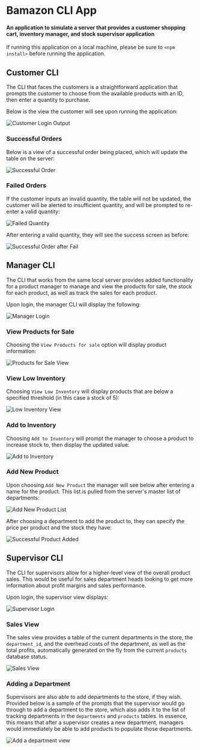 # Bamazon CLI App

#### An application to simulate a server that provides a customer shopping cart, inventory manager, and stock supervisor application

If running this application on a local machine, please be sure to
	`<npm install>`
before running the application.

## Customer CLI
The CLI that faces the customers is a straightforward application that prompts the customer to choose from the available products with an ID, then enter a quantity to purchase.

Below is the view the customer will see upon running the application:

![Customer Login Output](./images/01-Customer-Login-Output.png)

### Successful Orders
Below is a view of a successful order being placed, which will update the table on the server:

![Successful Order](./images/02-Successful-Order.png)

### Failed Orders
If the customer inputs an invalid quantity, the table will not be updated, the customer will be alerted to insufficient quantity, and will be prompted to re-enter a valid quantity:

![Failed Quantity](./images/03-Failed-Quantity.png)

After entering a valid quantity, they will see the success screen as before:

![Successful Order after Fail](./images/04-Successful-Order-After-Fail.png)

## Manager CLI
The CLI that works from the same local server provides added functionality for a product manager to manage and view the products for sale, the stock for each product, as well as track the sales for each product.

Upon login, the manager CLI will display the following:

![Manager Login](./images/05-Manager-Login.png)

### View Products for Sale
Choosing the `View Products for sale` option will display product information:

![Products for Sale View](./images/06-Product-For-Sale-View.png)

### View Low Inventory
Choosing `View Low Inventory` will display products that are below a specified threshold (in this case a stock of 5):

![Low Inventory View](./images/07-Low-Inventory-View.png)

### Add to Inventory
Choosing `Add to Inventory` will prompt the manager to choose a product to increase stock to, then display the updated value:

![Add to Inventory](./images/08-Add-To-Inventory.png)

### Add New Product
Upon choosing `Add New Product` the manager will see below after entering a name for the product.  This list is pulled from the server's master list of departments:

![Add New Product List](./images/09-Add-New-Product-List.png)

After choosing a department to add the product to, they can specify the price per product and the stock they have:

![Successful Product Added](./images/10-Successful-Product-Added.png)

## Supervisor CLI
The CLI for supervisors allow for a higher-level view of the overall product sales.  This would be useful for sales department heads looking to get more information about profit margins and sales performance.

Upon login, the supervisor view displays:

![Supervisor Login](./images/11-Supervisor-Login.png)

### Sales View
The sales view provides a table of the current departments in the store, the `department_id`, and the overhead costs of the department, as well as the total profits, automatically generated on the fly from the current `products` database status.

![Sales View](./images/12-View-Sales.png)


### Adding a Department
Supervisors are also able to add departments to the store, if they wish. Provided below is a sample of the prompts that the supervisor would go through to add a department to the store, which also adds it to the list of tracking departments in the `departments` and `products` tables.  In essence, this means that after a supervisor creates a new department, managers would immediately be able to add products to populate those departments.

![Add a department view](./images/13-Add-A-Department.png)